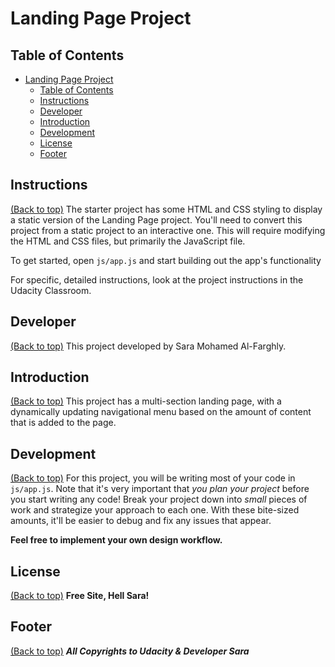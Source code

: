 # Landing Page Project

## Table of Contents

- [Landing Page Project](#landing-page-project)
  - [Table of Contents](#table-of-contents)
  - [Instructions](#instructions)
  - [Developer](#developer)
  - [Introduction](#introduction)
  - [Development](#development)
  - [License](#license)
  - [Footer](#footer)

## Instructions
[(Back to top)](#table-of-contents)
The starter project has some HTML and CSS styling to display a static version of the Landing Page project. You'll need to convert this project from a static project to an interactive one. This will require modifying the HTML and CSS files, but primarily the JavaScript file.

To get started, open `js/app.js` and start building out the app's functionality

For specific, detailed instructions, look at the project instructions in the Udacity Classroom.

## Developer
[(Back to top)](#table-of-contents)
This project developed by Sara Mohamed Al-Farghly.

## Introduction
[(Back to top)](#table-of-contents)
This project has a multi-section landing page, with a dynamically updating navigational menu based on the amount of content that is added to the page.

## Development
[(Back to top)](#table-of-contents)
For this project, you will be writing most of your code in `js/app.js`. Note that it's very important that _you plan your project_ before you start writing any code! Break your project down into _small_ pieces of work and strategize your approach to each one. With these bite-sized amounts, it'll be easier to debug and fix any issues that appear.

**Feel free to implement your own design workflow.**

## License
[(Back to top)](#table-of-contents)
**Free Site, Hell Sara!**

## Footer
[(Back to top)](#table-of-contents)
**_All Copyrights to Udacity & Developer Sara_**